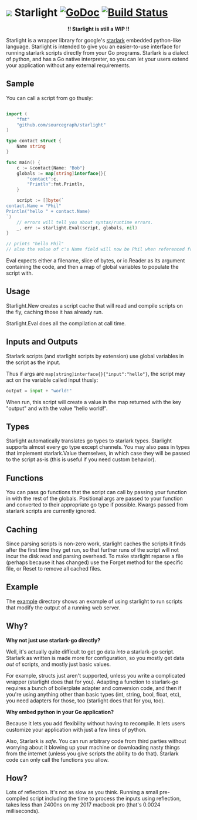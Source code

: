 # <img src="https://user-images.githubusercontent.com/3185864/49534746-5b90de80-f890-11e8-9fd6-5417cf915c67.png"/> Starlight [![GoDoc](https://godoc.org/github.com/sourcegraph/starlight?status.svg)](https://godoc.org/github.com/sourcegraph/starlight) [![Build Status](https://travis-ci.org/starlight-go/starlight.svg?branch=master)](https://travis-ci.org/starlight-go/starlight)


<p align="center" style="font-weight:bold">!! Starlight is still a WIP !!<p/>


Starlight is a wrapper library for google's [starlark](https://github.com/google/starlark-go)
embedded python-like language. Starlight is intended to give you an easier-to-use
interface for running starlark scripts directly from your Go programs.  Starlark
is a dialect of python, and has a Go native interpreter, so you can let your
users extend your application without any external requirements.


## Sample

You can call a script from go thusly:

```go

import (
    "fmt"
    "github.com/sourcegraph/starlight"
)

type contact struct {
    Name string
}

func main() {
    c := &contact{Name: "Bob"}
    globals := map[string]interface{}{
        "contact":c, 
        "Println":fmt.Println,
    }

    script := []byte(`
contact.Name = "Phil"
Println("hello " + contact.Name)
`)
    // errors will tell you about syntax/runtime errors.
    _, err := starlight.Eval(script, globals, nil)
}

// prints "hello Phil"
// also the value of c's Name field will now be Phil when referenced from Go code as well.
```

Eval expects either a filename, slice of bytes, or io.Reader as its argument
containing the code, and then a map of global variables to populate the script
with.

## Usage

Starlight.New creates a script cache that will read and compile scripts on the fly, caching those it has already run.

Starlight.Eval does all the compilation at call time.

## Inputs and Outputs

Starlark scripts (and starlight scripts by extension) use global variables in the
script as the input.

Thus if args are `map[string]interface{}{"input":"hello"}`, the script may act
on the variable called input thusly:

```python
output = input + "world!"
```

When run, this script will create a value in the map returned with the
key "output" and with the value "hello world!".

## Types

Starlight automatically translates go types to starlark types. Starlight
supports almost every go type except channels.   You may also pass in types that
implement starlark.Value themselves, in which case they will be passed to the
script as-is (this is useful if you need custom behavior).

## Functions

You can pass go functions that the script can call by passing your function in
with the rest of the globals. Positional args are passed to your function and
converted to their appropriate go type if possible. Kwargs passed from starlark
scripts are currently ignored.

## Caching

Since parsing scripts is non-zero work, starlight caches the scripts it finds
after the first time they get run, so that further runs of the script will not
incur the disk read and parsing overhead. To make starlight reparse a file
(perhaps because it has changed) use the Forget method for the specific file, or
Reset to remove all cached files.

## Example

The [example](https://github.com/sourcegraph/starlight/tree/master/example)
directory shows an example of using starlight to run scripts that modify the
output of a running web server.

## Why?

**Why not just use starlark-go directly?**

Well, it's actually quite difficult to get go data *into* a starlark-go script. Starlark as written is made more for configuration, so you mostly get data *out* of scripts, and mostly just basic values.

For example, structs just aren't supported, unless you write a complicated wrapper (starlight does that for you). Adapting a function to starlark-go requires a bunch of boilerplate adapter and conversion code, and then if you're using anything other than basic types (int, string, bool, float, etc), you need adapters for those, too (starlight does that for you, too).

**Why embed python in your Go application?**

Because it lets you add flexibility without having to recompile.  It lets users customize your application with just a few lines of python.

Also, Starlark is *safe*.  You can run arbitrary code from third parties without worrying about it blowing up your machine or downloading nasty things from the internet (unless you give scripts the ability to do that).  Starlark code can only call the functions you allow.

## How?

Lots of reflection.  It's not as slow as you think.  Running a small pre-compiled script including the time to process the inputs using reflection, takes less than 2400ns on my 2017 macbook pro (that's 0.0024 milliseconds). 
